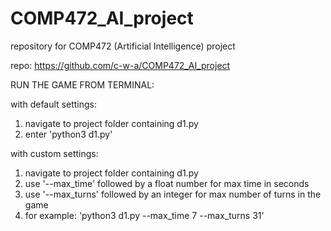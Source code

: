 # COMP472_AI_project
repository for COMP472 (Artificial Intelligence) project

repo: https://github.com/c-w-a/COMP472_AI_project

RUN THE GAME FROM TERMINAL:

  with default settings:
  1) navigate to project folder containing d1.py
  2) enter 'python3 d1.py'

  with custom settings:
  1) navigate to project folder containing d1.py
  2) use '--max_time' followed by a float number for max time in seconds
  3) use '--max_turns' followed by an integer for max number of turns in the game
  4) for example: 'python3 d1.py --max_time 7 --max_turns 31'
  
